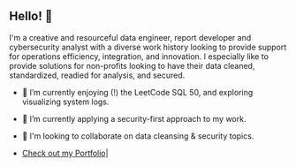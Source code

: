 ## Hello! 👋

I'm a creative and resourceful data engineer, report developer and cybersecurity analyst with a diverse work history looking to provide support for operations efficiency, integration, and innovation.
I especially like to provide solutions for non-profits looking to have their data cleaned, standardized, readied for analysis, and secured.

- 🔭 I’m currently enjoying (!) the LeetCode SQL 50, and exploring visualizing system logs.
- 🌱 I’m currently applying a security-first approach to my work.
- 👯 I'm looking to collaborate on data cleansing & security topics.

- <a href="https://github.com/HubBry/Portfolio?tab=readme-ov-file#hey-its-brian-miclette-here">Check out my Portfolio</a>|

